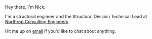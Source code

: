 Hey there, I'm Nick.

I'm a structural engineer and the Structural Division Technical Lead at [Northrop Consulting Engineers](https://www.northrop.com.au).

Hit me up on [email](mailto:nboey@northrop.com.au) if you'd like to chat about anything.

